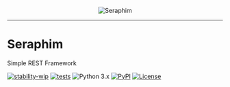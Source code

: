 <p align="center">
  <img src="https://github.com/kaliv0/seraphim/blob/main/seraphim.jpg?raw=true" alt="Seraphim">
</p>

---

# Seraphim
Simple REST Framework

[![stability-wip](https://img.shields.io/badge/stability-wip-lightgrey.svg)](https://github.com/mkenney/software-guides/blob/master/STABILITY-BADGES.md#work-in-progress)
[![tests](https://img.shields.io/github/actions/workflow/status/kaliv0/seraphim/ci.yml)](https://github.com/kaliv0/seraphim/actions/workflows/ci.yml)
![Python 3.x](https://img.shields.io/badge/python-3.12-blue?style=flat-square&logo=Python&logoColor=white)
[![PyPI](https://img.shields.io/pypi/v/seraphim.svg)](https://pypi.org/project/seraphim/)
[![License](https://img.shields.io/badge/License-MIT-yellow?style=flat-square)](https://github.com/kaliv0/seraphim/blob/main/LICENSE)
